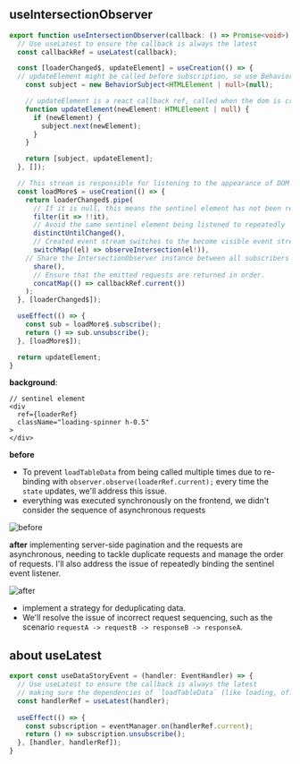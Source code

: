 ## useIntersectionObserver
```ts
export function useIntersectionObserver(callback: () => Promise<void>) {
  // Use useLatest to ensure the callback is always the latest
  const callbackRef = useLatest(callback);

  const [loaderChanged$, updateElement] = useCreation(() => {
  // updateElement might be called before subscription, so use BehaviorSubject to replay the most recent call to updateElement. This ensures that subscribers do not miss the mounting event of the sentinel element
    const subject = new BehaviorSubject<HTMLElement | null>(null);

    // updateElement is a react callback ref, called when the dom is created. Through it, one can subscribe to the event that the sentinel element has been created.
    function updateElement(newElement: HTMLElement | null) {
      if (newElement) {
        subject.next(newElement);
      }
    }

    return [subject, updateElement];
  }, []);

  // This stream is responsible for listening to the appearance of DOM elements and triggering the callback function
  const loadMore$ = useCreation(() => {
    return loaderChanged$.pipe(
      // If it is null, this means the sentinel element has not been rendered to the page yet. No need to start listening
      filter(it => !!it),
      // Avoid the same sentinel element being listened to repeatedly
      distinctUntilChanged(),
      // Created event stream switches to the become visible event stream of the sentinel element
      switchMap((el) => observeIntersection(el!)),
    // Share the IntersectionObserver instance between all subscribers
      share(),
      // Ensure that the emitted requests are returned in order.
      concatMap(() => callbackRef.current())
    );
  }, [loaderChanged$]);

  useEffect(() => {
    const sub = loadMore$.subscribe();
    return () => sub.unsubscribe();
  }, [loadMore$]);

  return updateElement;
}
```

**background**:
```tsx
// sentinel element
<div  
  ref={loaderRef}  
  className="loading-spinner h-0.5"  
>  
</div>
```

**before** 
- To prevent ``loadTableData`` from being called multiple times due to re-binding with ``observer.observe(loaderRef.current);`` every time the ``state`` updates, we'll address this issue. 
- everything was executed synchronously on the frontend, we didn't consider the sequence of asynchronous requests

![before](../assets/Pasted%20image%20240411231800.png)

**after**  implementing server-side pagination and the requests are asynchronous, needing to tackle duplicate requests and manage the order of requests. I'll also address the issue of repeatedly binding the sentinel event listener.

![after](../assets/Pasted%20image%20240411231811.png)

- implement a strategy for deduplicating data.
-  We'll resolve the issue of incorrect request sequencing, such as the scenario ``requestA -> requestB -> responseB -> responseA``. 

## about useLatest

```ts
export const useDataStoryEvent = (handler: EventHandler) => {  
  // Use useLatest to ensure the callback is always the latest
  // making sure the dependencies of `loadTableData` (like loading, offset, etc) are current.
  const handlerRef = useLatest(handler);  
  
  useEffect(() => {  
    const subscription = eventManager.on(handlerRef.current);  
    return () => subscription.unsubscribe();  
  }, [handler, handlerRef]);  
}
```
